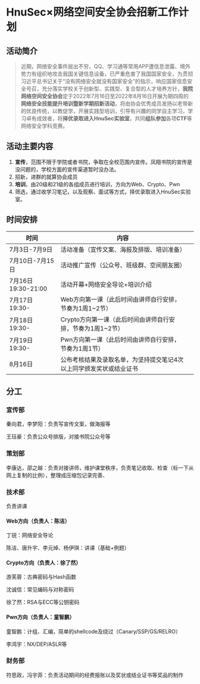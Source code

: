 # HnuSec×网络空间安全协会招新工作计划

## 活动简介

> 近期，网络安全事件层出不穷，QQ、学习通等常用APP遭信息泄露、境外势力有组织地攻击我国关键信息设备，已严重危害了我国国家安全，为贯彻习近平总书记关于“没有网络安全就没有国家安全”的指示，响应国家信息安全号召，充分落实学校关于创新型、实践型、复合型的人才培养方针，**我院网络空间安全协会**定于2022年7月16日至2022年8月16日开展为期四周的**网络安全技能提升培训暨新学期招新活动**，将由协会优秀成员发扬以老带新的优良传统，以教促学，开展实践型培训，引导有兴趣的同学自主学习，学习卓有成效者，将**择优录取进入HnuSec实验室**，共同**组队参加**各项**CTF**等网络安全学科竞赛。

## 活动主要内容

1. **宣传**，范围不限于学院或者书院，争取在全校范围内宣传。凤翔书院的宣传是没问题的，学校方面的宣传渠道暂时没办法。
2. 招新，进群的就算协会成员
3. **培训**，由20级和21级的各组成员进行培训，方向为Web、Crypto、Pwn
4. 筛选，通过收学习笔记，以及观察、面试等方式，择优录取进入HnuSec实验室。

## 时间安排

| 时间                | 内容                           |      |
| ------------------- | ------------------------------ | ---- |
| 7月3日-7月9日 | 活动准备（宣传文案、海报及排版、培训准备） |      |
| 7月10日-7月15日 | 活动推广宣传（公众号、班级群、空间朋友圈） | |
| 7月16日 19:30-21:00 | 活动开幕+网络安全导论+培训介绍 |      |
| 7月17日 19:30- | Web方向第一课（此后时间由讲师自行安排，节奏为1周1~2节） |      |
| 7月18日 19:30- | Crypto方向第一课（此后时间由讲师自行安排，节奏为1周1~2节） | |
| 7月19日 19:30- | Pwn方向第一课（此后时间由讲师自行安排，节奏为1周1节） | |
| 8月16日 | 公布考核结果及录取名单，为坚持提交笔记4次以上同学颁发奖状或结业证书 | |

## 分工

### 宣传部

秦向君，李梦阳：负责写宣传文案，做海报等

王珏豪：负责公众号排版，对接书院公众号等

### 策划部

李康达，邵之越：负责对接讲师，维护课堂秩序，负责笔记收取、检查（标一下从网上复制的比例），整理成压缩包记录完善、

### 技术部

负责讲课

#### Web方向（负责人：陈洁）

丁锐：网络安全导论

陈洁、唐升宇、李元焯、杨伊琪：讲课（基础+例题）

#### Crypto方向（负责人：徐了然）

游芙蓉：古典密码与Hash函数

沈诚信：常见编码与对称密码

徐了然：RSA与ECC等公钥密码

#### Pwn方向（负责人：童智鹏）

童智鹏：计组、汇编，简单的shellcode及绕过（Canary/SSP/GS/RELRO）

李鸿宇：NX/DEP/ASLR等

### 财务部

符思政，冯宇菲：负责活动期间的经费报账以及奖状或结业证书等奖品的制作

 
